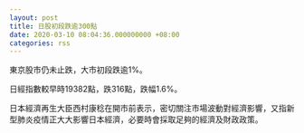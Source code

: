 ```yaml
---
layout: post
title: 日股初段跌逾300點
date: 2020-03-10 08:04:36.000000000 +08:00
categories: rss
---
```


東京股市仍未止跌，大市初段跌逾1%。

日經指數較早時19382點，跌316點，跌幅1.6%。

日本經濟再生大臣西村康稔在開市前表示，密切關注市場波動對經濟影響，又指新型肺炎疫情正大大影響日本經濟，必要時會採取足夠的經濟及財政政策。
